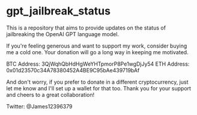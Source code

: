 # gpt_jailbreak_status
This is a repository that aims to provide updates on the status of jailbreaking the OpenAI GPT language model.


If you're feeling generous and want to support my work, consider buying me a cold one. Your donation will go a long way in keeping me motivated.

BTC Address: 3QjWqhQbHdHgWeYHTpmorP8Pe1wgDjJy54
ETH Address: 0x01d23570c34A78380452A4BE9C95bAe439719bAf

And don't worry, if you prefer to donate in a different cryptocurrency, just let me know and I'll set up a wallet for that too. Thank you for your support and cheers to a great collaboration!

Twitter: @James12396379

